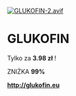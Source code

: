 [![GLUKOFIN-2.avif](https://i.postimg.cc/VLrnYx4M/GLUKOFIN-2.avif)](http://glukofin.eu)
# GLUKOFIN

Tylko za **3.98 zł** !

ZNIŻKA **99%**

**http://glukofin.eu**

